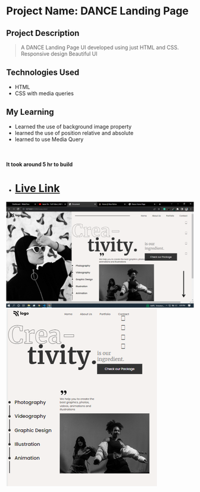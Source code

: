 # Project Name: DANCE Landing Page

## Project Description

> A DANCE Landing Page UI developed using just HTML and CSS.
> Responsive design
> Beautiful UI

## Technologies Used

- HTML
- CSS with media queries

## My Learning

- Learned the use of background image property
- learned the use of position relative and absolute
- learned to use Media Query

<br>

#### It took around 5 hr to build

- # [Live Link](https://dance-landingpage-14.netlify.app/)

![Screenshots](/asset/thumbnail.PNG)
![Screenshots](/asset/thumbnail3.PNG)
